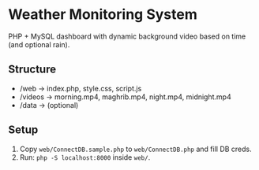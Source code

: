 # Weather Monitoring System
PHP + MySQL dashboard with dynamic background video based on time (and optional rain).

## Structure
- /web -> index.php, style.css, script.js
- /videos -> morning.mp4, maghrib.mp4, night.mp4, midnight.mp4
- /data -> (optional)

## Setup
1) Copy `web/ConnectDB.sample.php` to `web/ConnectDB.php` and fill DB creds.
2) Run: `php -S localhost:8000` inside `web/`.
